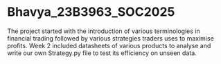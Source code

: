 # Bhavya_23B3963_SOC2025
The project started with the introduction of various terminologies in financial trading followed by various strategies traders uses to maximise profits. Week 2 included datasheets of various products to analyse and write our own Strategy.py file to test its efficiency on unseen data.
